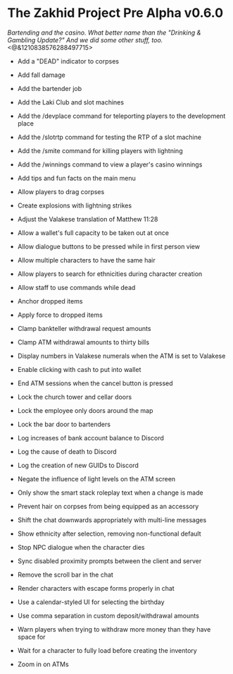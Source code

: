# The Zakhid Project Pre Alpha v0.6.0
*Bartending and the casino. What better name than the "Drinking & Gambling Update?" And we did some other stuff, too.*
<@&1210838576288497715>

* Add a "DEAD" indicator to corpses
* Add fall damage
* Add the bartender job
* Add the Laki Club and slot machines
* Add the /devplace command for teleporting players to the development place
* Add the /slotrtp command for testing the RTP of a slot machine
* Add the /smite command for killing players with lightning
* Add the /winnings command to view a player's casino winnings
* Add tips and fun facts on the main menu
* Allow players to drag corpses
* Create explosions with lightning strikes

* Adjust the Valakese translation of Matthew 11:28
* Allow a wallet's full capacity to be taken out at once
* Allow dialogue buttons to be pressed while in first person view
* Allow multiple characters to have the same hair
* Allow players to search for ethnicities during character creation
* Allow staff to use commands while dead
* Anchor dropped items
* Apply force to dropped items
* Clamp bankteller withdrawal request amounts
* Clamp ATM withdrawal amounts to thirty bills
* Display numbers in Valakese numerals when the ATM is set to Valakese
* Enable clicking with cash to put into wallet
* End ATM sessions when the cancel button is pressed
* Lock the church tower and cellar doors
* Lock the employee only doors around the map
* Lock the bar door to bartenders
* Log increases of bank account balance to Discord
* Log the cause of death to Discord
* Log the creation of new GUIDs to Discord
* Negate the influence of light levels on the ATM screen
* Only show the smart stack roleplay text when a change is made
* Prevent hair on corpses from being equipped as an accessory
* Shift the chat downwards appropriately with multi-line messages
* Show ethnicity after selection, removing non-functional default
* Stop NPC dialogue when the character dies
* Sync disabled proximity prompts between the client and server
* Remove the scroll bar in the chat
* Render characters with escape forms properly in chat
* Use a calendar-styled UI for selecting the birthday
* Use comma separation in custom deposit/withdrawal amounts
* Warn players when trying to withdraw more money than they have space for
* Wait for a character to fully load before creating the inventory
* Zoom in on ATMs